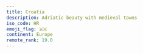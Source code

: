 ```yaml
---
title: Croatia
description: Adriatic beauty with medieval towns
iso_code: HR
emoji_flag: 🇭🇷
continent: Europe
remote_rank: 19.0
---
```

